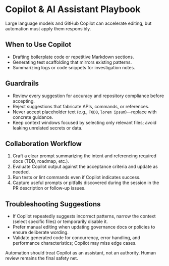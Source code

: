 # Copilot & AI Assistant Playbook

Large language models and GitHub Copilot can accelerate editing, but automation must apply them responsibly.

## When to Use Copilot
- Drafting boilerplate code or repetitive Markdown sections.
- Generating test scaffolding that mirrors existing patterns.
- Summarizing logs or code snippets for investigation notes.

## Guardrails
- Review every suggestion for accuracy and repository compliance before accepting.
- Reject suggestions that fabricate APIs, commands, or references.
- Never accept placeholder text (e.g., `TODO`, `lorem ipsum`)—replace with concrete guidance.
- Keep context windows focused by selecting only relevant files; avoid leaking unrelated secrets or data.

## Collaboration Workflow
1. Craft a clear prompt summarizing the intent and referencing required docs (TDD, roadmap, etc.).
2. Evaluate Copilot output against the acceptance criteria and update as needed.
3. Run tests or lint commands even if Copilot indicates success.
4. Capture useful prompts or pitfalls discovered during the session in the PR description or follow-up issues.

## Troubleshooting Suggestions
- If Copilot repeatedly suggests incorrect patterns, narrow the context (select specific files) or temporarily disable it.
- Prefer manual editing when updating governance docs or policies to ensure deliberate wording.
- Validate generated code for concurrency, error handling, and performance characteristics; Copilot may miss edge cases.

Automation should treat Copilot as an assistant, not an authority. Human review remains the final safety net.
